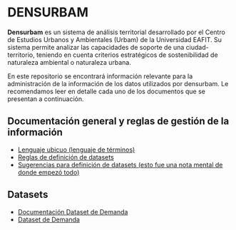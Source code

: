 # DENSURBAM

**Densurbam** es un sistema de análisis territorial desarrollado por el Centro de Estudios Urbanos y Ambientales (Urbam) de la Universidad EAFIT. Su sistema permite analizar las capacidades de soporte de una ciudad-territorio, teniendo en cuenta criterios estratégicos de sostenibilidad de naturaleza ambiental o naturaleza urbana.

En este repositorio se encontrará información relevante para la administración de la información de los datos utilizados por densurbam. Le recomendamos leer en detalle cada uno de los documentos que se presentan a continuación.

## Documentación general y reglas de gestión de la información
- [Lenguaje ubicuo (lenguaje de términos)](https://github.com/danielgara/densurbam/blob/main/Documentaci%C3%B3nGeneral/LenguajeUbicuo.md)
- [Reglas de definición de datasets](https://github.com/danielgara/densurbam/blob/main/Documentaci%C3%B3nGeneral/ReglasDatasets.md)
- [Sugerencias para definición de datasets (esto fue una nota mental de donde empezó todo)](https://github.com/danielgara/densurbam/blob/main/Documentaci%C3%B3nGeneral/SugerenciasParaDefinirLosDatasets.pdf)

## Datasets
- [Documentación Dataset de Demanda](https://github.com/danielgara/densurbam/blob/main/Documentaci%C3%B3nDatasets/Demanda.md)
- [Dataset de Demanda](https://github.com/danielgara/densurbam/blob/main/Datasets/Demanda.csv)

